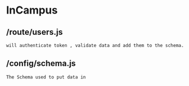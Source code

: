 # InCampus


## /route/users.js
	will authenticate token , validate data and add them to the schema.

## /config/schema.js
	The Schema used to put data in
